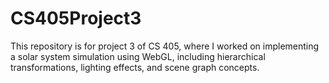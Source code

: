 # CS405Project3
This repository is for project 3 of CS 405, where I worked on implementing a solar system simulation using WebGL, including hierarchical transformations, lighting effects, and scene graph concepts.
